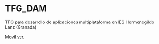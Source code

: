 # TFG_DAM
TFG para desarrollo de aplicaciones multiplataforma en IES Hermenegildo Lanz (Granada)

[Movil ver.](https://github.com/OteloxESP/TFG_DAM)
